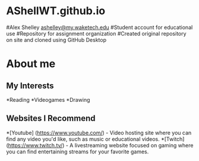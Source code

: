 # AShellWT.github.io

#Alex Shelley ashelley@my.waketech.edu
#Student account for educational use
#Repository for assignment organization
#Created original repository on site and cloned using GitHub Desktop

# About me
## My Interests
*Reading
*Videogames
*Drawing
## Websites I Recommend
*[Youtube] (https://www.youtube.com/) - Video hosting site where you can find any video you'd like, such as music or educational videos.
*[Twitch] (https://www.twitch.tv/) - A livestreaming website focused on gaming where you can find entertaining streams for your favorite games.
